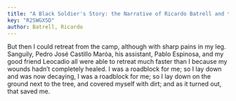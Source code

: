 ```yaml
---
title: "A Black Soldier's Story: the Narrative of Ricardo Batrell and the Cuban War of Independence"
key: "R2SWGX5D"
author: Batrell, Ricardo
---
```

<div data-schema-version="8"><p>But then I could retreat from the camp, although with sharp pains in my leg. Sanguily, Pedro José Castillo Maróa, his assistant, Pablo Espinosa, and my good friend Leocadio all were able to retreat much faster than I because my wounds hadn’t completely healed. I was a roadblock for me; so I lay down and was now decaying, I was a roadblock for me; so I lay down on the ground next to the tree, and covered myself with dirt; and as it turned out, that saved me.</p> </div>